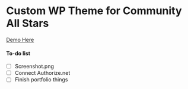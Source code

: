 # Custom WP Theme for Community All Stars

[Demo Here](https://communityallstars.com)

#### To-do list

- [ ] Screenshot.png
- [ ] Connect Authorize.net 
- [ ] Finish portfolio things
